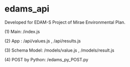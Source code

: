 # edams_api

Developed for EDAM-S Project of Mirae Environmental Plan.

(1) Main: /index.js

(2) App : /api/values.js , /api/results.js

(3) Schema Model: /models/value.js , /models/result.js

(4) POST by Python: /edams_py_POST.py
